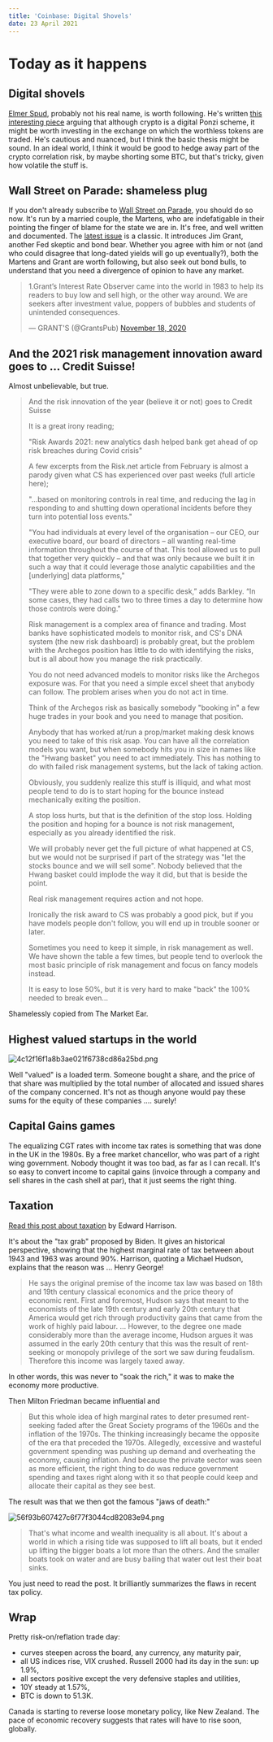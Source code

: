 ```yaml
---
title: 'Coinbase: Digital Shovels'
date: 23 April 2021
---
```


# Today as it happens

## Digital shovels

[Elmer Spud](https://twitter.com/PlugInFUD), probably not his real name, is worth following. He's written 
[this interesting piece](https://elmerspud.substack.com/p/buy-coinbase-but-not-yet) arguing that although crypto is a digital Ponzi scheme, it might be worth investing in the exchange on which the worthless tokens are traded. 
He's cautious and nuanced, but I think the basic thesis might be sound. 
In an ideal world, I think it would be good to hedge away part of the crypto correlation risk, by maybe shorting some BTC, but that's tricky, given how volatile the stuff is.

## Wall Street on Parade: shameless plug

If you don't already subscribe to [Wall Street on Parade](https://wallstreetonparade.com), you should do so now. 
It's run by a married couple, the Martens, who are indefatigable in their pointing the finger of blame for the state we are in.
It's free, and well written and documented. 
The [latest issue](https://wallstreetonparade.com/2021/04/todays-rates-the-lowest-in-4000-years-harm-savers-advantage-speculators-misdirect-capital-and-perpetuate-the-unnatural-lives-of-failing-businesses/) is a classic.  It introduces Jim Grant, another Fed skeptic and bond bear. Whether you agree with him or not (and who could disagree that long-dated yields will go up eventually?), both the Martens and Grant are worth following, but also seek out bond bulls, to understand that you need a divergence of opinion to have any market.

<blockquote class="twitter-tweet"><p lang="en" dir="ltr">1.Grant’s Interest Rate Observer came into the world in 1983 to help its readers to buy low and sell high, or the other way around. We are seekers after investment value, poppers of bubbles and students of unintended consequences.</p>&mdash; GRANT&#39;S (@GrantsPub) <a href="https://twitter.com/GrantsPub/status/1329165302748344328?ref_src=twsrc%5Etfw">November 18, 2020</a></blockquote> <script async src="https://platform.twitter.com/widgets.js" charset="utf-8"></script> 

## And the 2021 risk management innovation award goes to … Credit Suisse!

Almost unbelievable, but true.

> And the risk innovation of the year (believe it or not) goes to Credit Suisse
> 
> It is a great irony reading;
> 
> "Risk Awards 2021: new analytics dash helped bank get ahead of op risk breaches during Covid crisis"
> 
> A few excerpts from the Risk.net article from February is almost a parody given what CS has experienced over past weeks (full article here);
> 
> "...based on monitoring controls in real time, and reducing the lag in responding to and shutting down operational incidents before they turn into potential loss events."
> 
> "You had individuals at every level of the organisation – our CEO, our executive board, our board of directors – all wanting real-time information throughout the course of that. This tool allowed us to pull that together very quickly – and that was only because we built it in such a way that it could leverage those analytic capabilities and the [underlying] data platforms,"
> 
> "They were able to zone down to a specific desk,” adds Barkley. “In some cases, they had calls two to three times a day to determine how those controls were doing."
> 
> Risk management is a complex area of finance and trading. Most banks have sophisticated models to monitor risk, and CS's DNA system (the new risk dashboard) is probably great, but the problem with the Archegos position has little to do with identifying the risks, but is all about how you manage the risk practically.
> 
> You do not need advanced models to monitor risks like the Archegos exposure was. For that you need a simple excel sheet that anybody can follow. The problem arises when you do not act in time.
> 
> Think of the Archegos risk as basically somebody "booking in" a few huge trades in your book and you need to manage that position.
> 
> Anybody that has worked at/run a prop/market making desk knows you need to take of this risk asap. You can have all the correlation models you want, but when somebody hits you in size in names like the "Hwang basket" you need to act immediately. This has nothing to do with failed risk management systems, but the lack of taking action.
> 
> Obviously, you suddenly realize this stuff is illiquid, and what most people tend to do is to start hoping for the bounce instead mechanically exiting the position.
> 
> A stop loss hurts, but that is the definition of the stop loss. Holding the position and hoping for a bounce is not risk management, especially as you already identified the risk.
> 
> We will probably never get the full picture of what happened at CS, but we would not be surprised if part of the strategy was "let the stocks bounce and we will sell some". Nobody believed that the Hwang basket could implode the way it did, but that is beside the point.
> 
> Real risk management requires action and not hope.
> 
> Ironically the risk award to CS was probably a good pick, but if you have models people don't follow, you will end up in trouble sooner or later.
> 
> Sometimes you need to keep it simple, in risk management as well. We have shown the table a few times, but people tend to overlook the most basic principle of risk management and focus on fancy models instead.
> 
> It is easy to lose 50%, but it is very hard to make "back" the 100% needed to break even…

Shamelessly copied from The Market Ear.

## Highest valued startups in the world

![4c12f16f1a8b3ae021f6738cd86a25bd.png]({attach}4c12f16f1a8b3ae021f6738cd86a25bd.png)

Well "valued" is a loaded term. Someone bought a share, and the price of that share was multiplied by the total number of allocated and issued shares of the company concerned. 
It's not as though anyone would pay these sums for the equity of these companies .… surely!

## Capital Gains games

The equalizing CGT rates with income tax rates is something that was done in the UK in the 1980s. By a free market chancellor, who was part of a right wing government. Nobody thought it was too bad, as far as I can recall. 
It's so easy to convert income to capital gains (invoice through a company and sell shares in the cash shell at par), that it just seems the right thing.

## Taxation

[Read this post about taxation](https://pro.creditwritedowns.com/p/tax-and-spend-crony-capitalism-and) by Edward Harrison. 

It's about the "tax grab" proposed by Biden.
It gives an historical perspective, showing that the highest marginal rate of tax between about 1943 and 1963 was around 90%. 
Harrison, quoting a Michael Hudson, explains that the reason was … Henry George!

> He says the original premise of the income tax law was based on 18th and 19th century classical economics and the price theory of economic rent. First and foremost, Hudson says that meant to the economists of the late 19th century and early 20th century that America would get rich through productivity gains that came from the work of highly paid labour. …
> However, to the degree one made considerably more than the average income, Hudson argues it was assumed in the early 20th century that this was the result of rent-seeking or monopoly privilege of the sort we saw during feudalism. Therefore this income was largely taxed away.

In other words, this was never to "soak the rich," it was to make the economy more productive. 

Then Milton Friedman became influential and

> But this whole idea of high marginal rates to deter presumed rent-seeking faded after the Great Society programs of the 1960s and the inflation of the 1970s. The thinking increasingly became the opposite of the era that preceded the 1970s. Allegedly, excessive and wasteful government spending was pushing up demand and overheating the economy, causing inflation. And because the private sector was seen as more efficient, the right thing to do was reduce government spending and taxes right along with it so that people could keep and allocate their capital as they see best.

The result was that we then got the famous "jaws of death:"

![56f93b607427c6f77f3044cd82083e94.png]({attach}56f93b607427c6f77f3044cd82083e94.png)

> That's what income and wealth inequality is all about. It's about a world in which a rising tide was supposed to lift all boats, but it ended up lifting the bigger boats a lot more than the others. And the smaller boats took on water and are busy bailing that water out lest their boat sinks.

You just need to read the post. It brilliantly summarizes the flaws in recent tax policy. 

## Wrap

Pretty risk-on/reflation trade day:

- curves steepen across the board, any currency, any maturity pair,
- all US indices rise, VIX crushed. Russell 2000 had its day in the sun: up 1.9%,
- all sectors positive except the very defensive staples and utilities,
- 10Y steady at 1.57%,
- BTC is down to 51.3K. 

Canada is starting to reverse loose monetary policy, like New Zealand. The pace of economic recovery suggests that rates will have to rise soon, globally.

